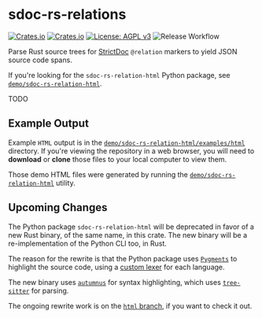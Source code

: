 # sdoc-rs-relations

[![Crates.io](https://img.shields.io/crates/v/sdoc-rs-relations)](https://crates.io/crates/sdoc-rs-relations)
[![Crates.io](https://img.shields.io/crates/d/sdoc-rs-relations)](https://crates.io/crates/sdoc-rs-relations)
[![License: AGPL v3](https://img.shields.io/badge/License-AGPL_v3-orange.svg)](https://www.gnu.org/licenses/agpl-3.0)
![Release Workflow](https://img.shields.io/github/actions/workflow/status/adfernandes/sdoc-rs-relations/release.yml)

Parse Rust source trees for [StrictDoc](https://strictdoc.readthedocs.io/) `@relation` markers to yield JSON source code spans.

If you're looking for the `sdoc-rs-relation-html` Python package, see [`demo/sdoc-rs-relation-html`](demo/sdoc-rs-relation-html).

TODO

## Example Output

Example `HTML` output is in the [`demo/sdoc-rs-relation-html/examples/html`](demo/sdoc-rs-relation-html/examples/html) directory. If you're viewing the repository in a web browser, you will need to **download** or **clone** those files to your local computer to view them.

Those demo HTML files were generated by running the [`demo/sdoc-rs-relation-html`](demo/sdoc-rs-relation-html) utility.

## Upcoming Changes

The Python package `sdoc-rs-relation-html` will be deprecated in favor of a new Rust binary, of the same name, in this crate. The new binary will be a re-implementation of the Python CLI too, in Rust.

The reason for the rewrite is that the Python package uses [`Pygments`](https://pygments.org) to highlight the source code, using a [custom lexer](https://pygments.org/docs/lexerdevelopment/) for each language.

The new binary uses [`autumnus`](https://github.com/leandrocp/autumnus) for syntax highlighting, which uses [`tree-sitter`](https://tree-sitter.github.io/tree-sitter/) for parsing.

The ongoing rewrite work is on the [`html` branch](https://github.com/corten-systems/sdoc-rs-relations/tree/html), if you want to check it out.

